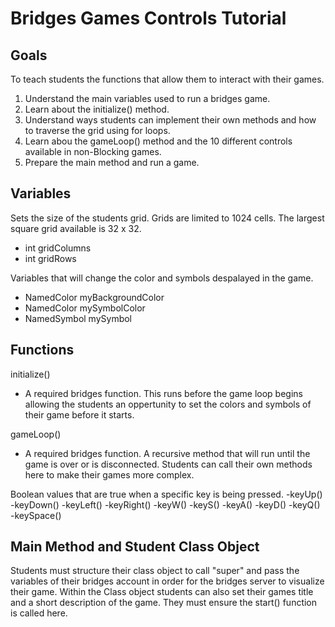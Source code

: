 Bridges Games Controls Tutorial
===============================

Goals
-----

To teach students the functions that allow them to interact with their games.

1. Understand the main variables used to run a bridges game.
2. Learn about the initialize() method.
3. Understand ways students can implement their own methods and how to traverse the grid using for loops.
4. Learn abou the gameLoop() method and the 10 different controls available in non-Blocking games.
5. Prepare the main method and run a game.

Variables
---------

Sets the size of the students grid. Grids are limited to 1024 cells. The largest square grid available is 32 x 32.
- int gridColumns
- int gridRows

Variables that will change the color and symbols despalayed in the game.
- NamedColor myBackgroundColor
- NamedColor mySymbolColor
- NamedSymbol mySymbol

Functions
---------

initialize()
- A required bridges function. This runs before the game loop begins allowing the students an oppertunity to set the colors and symbols of their game before it starts.

gameLoop()
- A required bridges function. A recursive method that will run until the game is over or is disconnected. Students can call their own methods here to make their games more complex.

Boolean values that are true when a specific key is being pressed.
-keyUp()
-keyDown()
-keyLeft()
-keyRight()
-keyW()
-keyS()
-keyA()
-keyD()
-keyQ()
-keySpace()

Main Method and Student Class Object
------------------------------------

Students must structure their class object to call "super" and pass the variables of their bridges account in order for the bridges server to visualize their game.
Within the Class object students can also set their games title and a short description of the game. They must ensure the start() function is called here.
